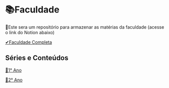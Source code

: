 # 📚Faculdade

📌Este sera um repositório para armazenar as matérias da faculdade (acesse o link do Notion abaixo)

[✔Faculdade Completa](https://erratic-beet-0ba.notion.site/2-Ano-de-Sistemas-de-Informa-o-bf7904f5767144489a9ed8c75cbbde9f?pvs=4)

## Séries e Conteúdos

[📗1° Ano](https://erratic-beet-0ba.notion.site/1-Ano-Sistemas-de-Informa-o-92296da331b64aae82937ab6ff678cf5?pvs=4)

[📕2° Ano](https://erratic-beet-0ba.notion.site/2-Ano-de-Sistemas-de-Informa-o-bf7904f5767144489a9ed8c75cbbde9f?pvs=4)
